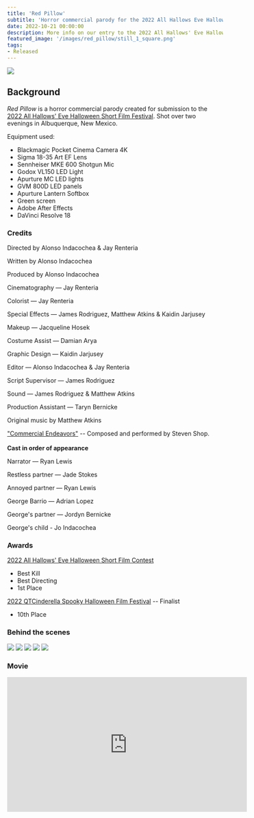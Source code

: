 ```yaml
---
title: 'Red Pillow'
subtitle: 'Horror commercial parody for the 2022 All Hallows Eve Halloween Short Film Festival'
date: 2022-10-21 00:00:00
description: More info on our entry to the 2022 All Hallows' Eve Halloween Short Film Festival
featured_image: '/images/red_pillow/still_1_square.png'
tags:
- Released
---
```


![](/images/red_pillow/still_1.png)

## Background

_Red Pillow_ is a horror commercial parody created for submission to the [2022 All Hallows' Eve Halloween Short Film Festival](https://www.youtube.com/watch?v=o87H-Lnoy4U). Shot over two evenings in Albuquerque, New Mexico.

Equipment used:

* Blackmagic Pocket Cinema Camera 4K
* Sigma 18-35 Art EF Lens
* Sennheiser MKE 600 Shotgun Mic
* Godox VL150 LED Light
* Apurture MC LED lights
* GVM 800D LED panels
* Apurture Lantern Softbox
* Green screen
* Adobe After Effects
* DaVinci Resolve 18

### Credits

Directed by Alonso Indacochea & Jay Renteria

Written by Alonso Indacochea

Produced by Alonso Indacochea

Cinematography — Jay Renteria

Colorist — Jay Renteria

Special Effects — James Rodriguez, Matthew Atkins & Kaidin Jarjusey

Makeup — Jacqueline Hosek

Costume Assist — Damian Arya

Graphic Design — Kaidin Jarjusey

Editor — Alonso Indacochea & Jay Renteria

Script Supervisor — James Rodriguez

Sound — James Rodriguez & Matthew Atkins

Production Assistant — Taryn Bernicke

Original music by Matthew Atkins

["Commercial Endeavors"](https://soundcloud.com/user-733700878/commercial-endeavours) -- Composed and performed by Steven Shop.
<br><br>
**Cast in order of appearance**

Narrator — Ryan Lewis

Restless partner — Jade Stokes

Annoyed partner — Ryan Lewis

George Barrio — Adrian Lopez

George's partner — Jordyn Bernicke

George's child - Jo Indacochea

### Awards

[2022 All Hallows' Eve Halloween Short Film Contest](https://www.youtube.com/watch?v=AwuGuXriOOs)
* Best Kill
* Best Directing
* 1st Place

[2022 QTCinderella Spooky Halloween Film Festival](https://www.youtube.com/watch?v=-WYlCyUylXw) -- Finalist
* 10th Place

### Behind the scenes

<div class="gallery" data-columns="2">
	<img src="/images/red_pillow/behind_3.png">
	<img src="/images/red_pillow/behind_1.jpg">
	<img src="/images/red_pillow/poster.png">
	<img src="/images/red_pillow/behind_4.jpg">
	<img src="/images/red_pillow/behind_2.jpg">
</div>

### Movie

<iframe width="560" height="315" src="https://www.youtube.com/embed/3l1Q3u9gli4" title="YouTube video player" frameborder="0" allow="accelerometer; autoplay; clipboard-write; encrypted-media; gyroscope; picture-in-picture" allowfullscreen></iframe>